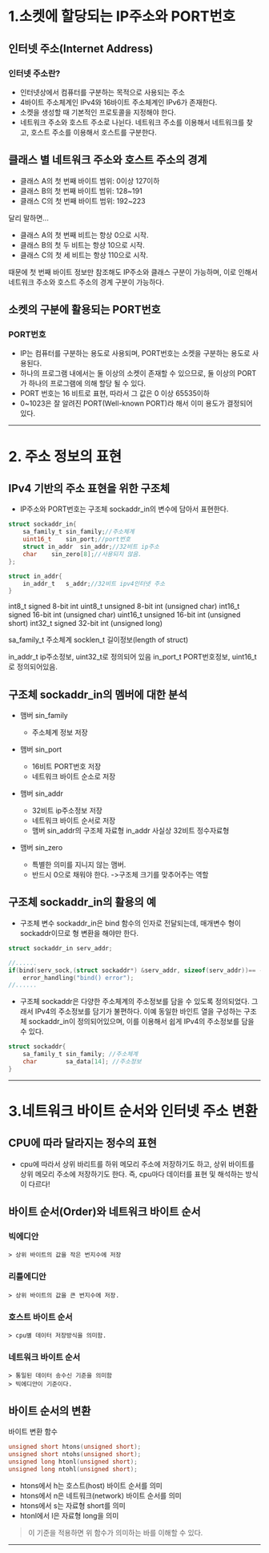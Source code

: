 # 1.소켓에 할당되는 IP주소와 PORT번호

## 인터넷 주소(Internet Address)
### 인터넷 주소란?
- 인터넷상에서 컴퓨터를 구분하는 목적으로 사용되는 주소
- 4바이트 주소체계인 IPv4와 16바이트 주소체계인 IPv6가 존재한다.
- 소켓을 생성할 때 기본적인 프로토콜을 지정해야 한다.
- 네트워크 주소와 호스트 주소로 나뉜다. 네트워크 주소를 이용해서 네트워크를 찾고, 호스트 주소를 이용해서 호스트를 구분한다.

## 클래스 별 네트워크 주소와 호스트 주소의 경계

- 클래스 A의 첫 번째 바이트 범위: 0이상 127이하
- 클래스 B의 첫 번째 바이트 범위: 128~191
- 클래스 C의 첫 번째 바이트 범위: 192~223

달리 말하면...

- 클래스 A의 첫 번째 비트는 항상 0으로 시작.
- 클래스 B의 첫 두 비트는 항상 10으로 시작.
- 클래스 C의 첫 세 비트는 항상 110으로 시작.

때문에 첫 번째 바이트 정보만 참조해도 IP주소와 클래스 구분이 가능하며, 이로 인해서 네트워크 주소와 호스트 주소의 경계 구분이 가능하다.

## 소켓의 구분에 활용되는 PORT번호
### PORT번호
- IP는 컴퓨터를 구분하는 용도로 사용되며, PORT번호는 소켓을 구분하는 용도로 사용된다.
- 하나의 프로그램 내에서는 둘 이상의 소켓이 존재할 수 있으므로, 둘 이상의 PORT가 하나의 프로그램에 의해 할당 될 수 있다.
- PORT 번호는 16 비트로 표현, 따라서 그 값은 0 이상 65535이하
- 0~1023은 잘 알려진 PORT(Well-known PORT)라 해서 이미 용도가 결정되어 있다.
---

# 2. 주소 정보의 표현
## IPv4 기반의 주소 표현을 위한 구조체

- IP주소와 PORT번호는 구조체 sockaddr_in의 변수에 담아서 표현한다.
```c
struct sockaddr_in{
    sa_family_t sin_family;//주소체계
    uint16_t    sin_port;//port번호
    struct in_addr  sin_addr;//32비트 ip주소
    char    sin_zero[8];//사용되지 않음.
};

struct in_addr{
    in_addr_t   s_addr;//32비트 ipv4인터넷 주소
}
```
int8_t      signed 8-bit int
uint8_t     unsigned 8-bit int (unsigned char)
int16_t     signed 16-bit int (unsigned char)
uint16_t    unsigned 16-bit int (unsigned short)
int32_t     signed 32-bit int (unsigned long)

sa_family_t 주소체계
socklen_t   길이정보(length of struct)

in_addr_t   ip주소정보, uint32_t로 정의되어 있음
in_port_t   PORT번호정보, uint16_t로 정의되어있음.

## 구조체 sockaddr_in의 멤버에 대한 분석

- 맴버 sin_family
    - 주소체계 정보 저장

- 맴버 sin_port
    - 16비트 PORT번호 저장
    - 네트워크 바이트 순소로 저장
- 맴버 sin_addr
    - 32비트 ip주소정보 저장
    - 네트워크 바이트 순서로 저장
    - 맴버 sin_addr의 구조체 자료형 in_addr 사실상 32비트 정수자료형
- 맴버 sin_zero
    - 특별한 의미를 지니지 않는 맴버.
    - 반드시 0으로 채워야 한다. ->구조체 크기를 맞추어주는 역할

## 구조체 sockaddr_in의 활용의 예

- 구조체 변수 sockaddr_in은 bind 함수의 인자로 전달되는데, 매개변수 형이 sockaddr이므로 형 변환을 해야만 한다.
```c
struct sockaddr_in serv_addr;

//......
if(bind(serv_sock,(struct sockaddr*) &serv_addr, sizeof(serv_addr))== -1)
    error_handling("bind() error");
//......

```

- 구조체 sockaddr은 다양한 주소체계의 주소정보를 담을 수 있도록 정의되었다. 그래서 IPv4의 주소정보를 담기가 불편하다. 이예 동일한 바인트 열을 구성하는 구조체 sockaddr_in이 정의되어있으며, 이를 이용해서 쉽게 IPv4의 주소정보를 담을 수 있다.

```c
struct sockaddr{
    sa_family_t sin_family; //주소체계
    char        sa_data[14]; //주소정보
}
```

---

# 3.네트워크 바이트 순서와 인터넷 주소 변환

## CPU에 따라 달라지는 정수의 표현

- cpu에 따라서 상위 바리트를 하위 메모리 주소에 저장하기도 하고, 상위 바이트를 상위 메모리 주소에 저장하기도 한다. 즉, cpu마다 데이터를 표현 및 해석하는 방식이 다르다!

## 바이트 순서(Order)와 네트워크 바이트 순서
### 빅에디안
    > 상위 바이트의 값을 작은 번지수에 저장

### 리틀에디안
    > 상위 바이트의 값을 큰 번지수에 저장.

### 호스트 바이트 순서
    > cpu별 데이터 저장방식을 의미함.

### 네트워크 바이트 순서
    > 통일된 데이터 송수신 기준을 의미함
    > 빅에디안이 기준이다.

## 바이트 순서의 변환

바이트 변환 함수
```c
unsigned short htons(unsigned short);
unsigned short ntohs(unsigned short);
unsigned long htonl(unsigned short);
unsigned long ntohl(unsigned short);

```

- htons에서 h는 호스트(host) 바이트 순서를 의미
- htons에서 n은 네트워크(network) 바이트 순서를 의미
- htons에서 s는 자료형 short를 의미
- htonl에서 l은 자료형 long을 의미
> 이 기준을 적용하면 위 함수가 의미하는 바를 이해할 수 있다.

---
